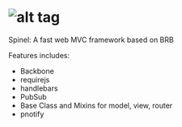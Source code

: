 ![alt tag](http://spirtfire.com/res/img/spinel.png)
======
Spinel: A fast web MVC framework based on BRB

Features includes:
- Backbone
- requirejs
- handlebars
- PubSub
- Base Class and Mixins for model, view, router
- pnotify
